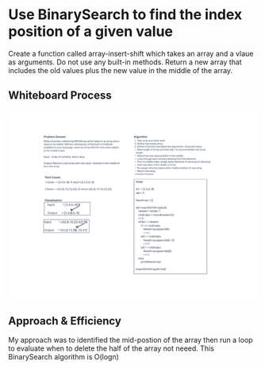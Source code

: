 # Use BinarySearch to find the index position of a given value

Create a function called array-insert-shift which takes an array and a vlaue as arguments. Do not use any built-in methods. Return a new array that includes the old values plus the new value in the middle of the array.

## Whiteboard Process

![alt text](https://github.com/PGPere/data-structures-and-algorithms/blob/4eba81234f62260d748cb19cc254c95d2817f680/array-insert-shift/Code%20Challenge%202.png)

## Approach & Efficiency

My approach was to identified the mid-postion of the array then run a loop to evaluate when to delete the half of the array not neeed. This BinarySearch algorithm is O(logn)
